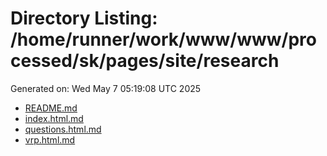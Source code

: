 # Directory Listing: /home/runner/work/www/www/processed/sk/pages/site/research
Generated on: Wed May  7 05:19:08 UTC 2025

- [README.md](README.md)
- [index.html.md](index.html.md)
- [questions.html.md](questions.html.md)
- [vrp.html.md](vrp.html.md)
